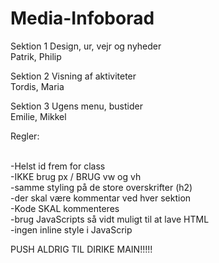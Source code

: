 # Media-Infoborad

Sektion 1		Design, ur, vejr og nyheder
<br>Patrik, Philip


Sektion 2		Visning af aktiviteter
<br>Tordis, Maria


Sektion 3		Ugens menu, bustider
<br>Emilie, Mikkel



Regler:


<br>-Helst id frem for class 
<br>-IKKE brug px   /   BRUG vw og vh
<br>-samme styling på de store overskrifter (h2)
<br>-der skal være kommentar ved hver sektion
<br>-Kode SKAL kommenteres
<br>-brug JavaScripts så vidt muligt til at lave HTML 
<br>-ingen inline style i JavaScrip<br>  

PUSH ALDRIG TIL DIRIKE MAIN!!!!!
